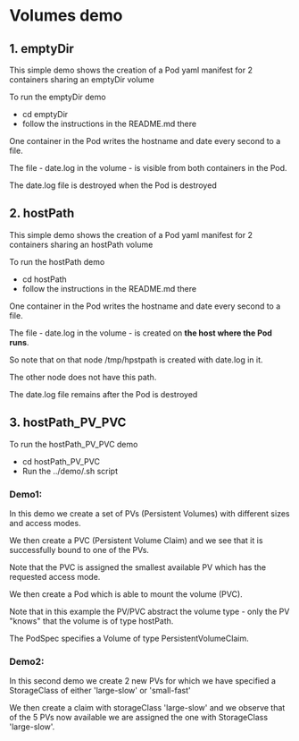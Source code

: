 
# Volumes demo

## 1. emptyDir

This simple demo shows the creation of a Pod yaml manifest for 2 containers sharing an emptyDir volume

To run the emptyDir demo
- cd emptyDir
- follow the instructions in the README.md there

One container in the Pod writes the hostname and date every second to a file.

The file - date.log in the volume - is visible from both containers in the Pod.

The date.log file is destroyed when the Pod is destroyed

## 2. hostPath

This simple demo shows the creation of a Pod yaml manifest for 2 containers sharing an hostPath volume

To run the hostPath demo
- cd hostPath
- follow the instructions in the README.md there

One container in the Pod writes the hostname and date every second to a file.

The file - date.log in the volume - is created on **the host where the Pod runs**.

So note that on that node /tmp/hpstpath is created with date.log in it.

The other node does not have this path.

The date.log file remains after the Pod is destroyed

## 3. hostPath_PV_PVC

To run the hostPath_PV_PVC demo
- cd hostPath_PV_PVC
- Run the ../demo/.sh script

### Demo1:

In this demo we create a set of PVs (Persistent Volumes) with different sizes and access modes.

We then create a PVC (Persistent Volume Claim) and we see that it is successfully bound to one of the PVs.

Note that the PVC is assigned the smallest available PV which has the requested access mode.

We then create a Pod which is able to mount the volume (PVC).

Note that in this example the PV/PVC abstract the volume type - only the PV "knows" that the volume is of type hostPath.

The PodSpec specifies a Volume of type PersistentVolumeClaim.

### Demo2:

In this second demo we create 2 new PVs for which we have specified a StorageClass of either 'large-slow' or 'small-fast'

We then create a claim with storageClass 'large-slow' and we observe that of the 5 PVs now available we are assigned the one with StorageClass 'large-slow'.

